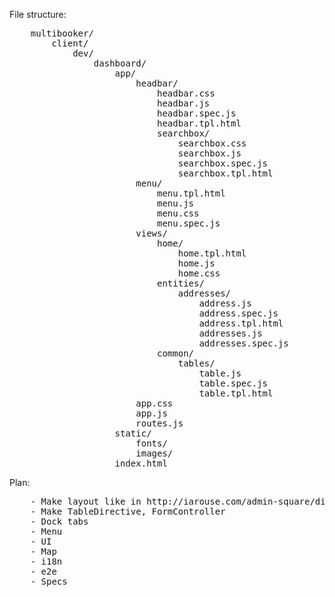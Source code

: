 File structure:

<pre>
	multibooker/
		client/
			dev/
				dashboard/
					app/
						headbar/
							headbar.css
							headbar.js
							headbar.spec.js
							headbar.tpl.html
							searchbox/
								searchbox.css
								searchbox.js
								searchbox.spec.js
								searchbox.tpl.html
						menu/
							menu.tpl.html
							menu.js
							menu.css
							menu.spec.js
						views/
							home/
								home.tpl.html
								home.js
								home.css
							entities/
								addresses/
									address.js
									address.spec.js
									address.tpl.html
									addresses.js
									addresses.spec.js
							common/
								tables/
									table.js
									table.spec.js
									table.tpl.html
						app.css
						app.js
						routes.js
					static/
						fonts/
						images/
					index.html
</pre>

Plan:

<pre>
	- Make layout like in http://iarouse.com/admin-square/dist-v1.2/index.html
	- Make TableDirective, FormController
	- Dock tabs
	- Menu
	- UI
	- Map
	- i18n
	- e2e
	- Specs
</pre>
